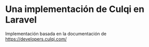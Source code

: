 # Una implementación de Culqi en Laravel 

Implementación basada en la documentación de https://developers.culqi.com/
